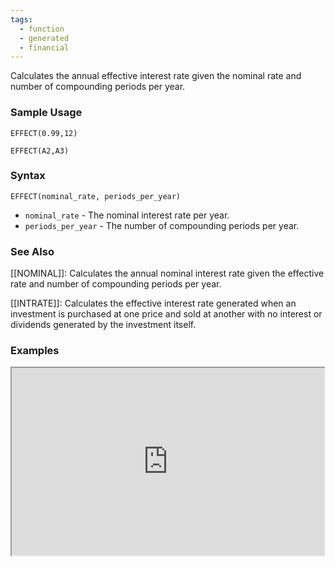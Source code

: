 ```yaml
---
tags:
  - function
  - generated
  - financial
---
```


Calculates the annual effective interest rate given the nominal rate and number of compounding periods per year.

### Sample Usage

`EFFECT(0.99,12)`

`EFFECT(A2,A3)`

### Syntax

`EFFECT(nominal_rate, periods_per_year)`

* `nominal_rate` - The nominal interest rate per year.
* `periods_per_year` - The number of compounding periods per year.

### See Also

[[NOMINAL]]: Calculates the annual nominal interest rate given the effective rate and number of compounding periods per year.

[[INTRATE]]: Calculates the effective interest rate generated when an investment is purchased at one price and sold at another with no interest or dividends generated by the investment itself.

### Examples

<iframe height="300" src="https://docs.google.com/spreadsheet/pub?key=0As3tAuweYU9QdHJFemFnUm51aXB3cjdhZzNJMzRqcmc&amp;output=html" width="500"></iframe>